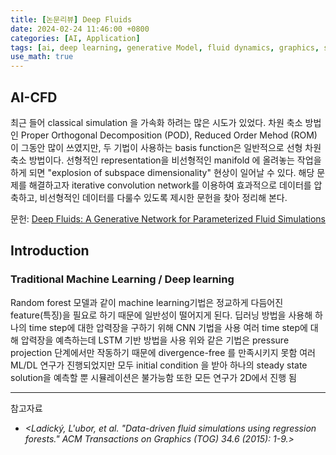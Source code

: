 ```yaml
---
title: [논문리뷰] Deep Fluids
date: 2024-02-24 11:46:00 +0800
categories: [AI, Application]
tags: [ai, deep learning, generative Model, fluid dynamics, graphics, simulation]
use_math: true
---
```

## AI-CFD
최근 들어 classical simulation 을 가속화 하려는 많은 시도가 있었다. 차원 축소 방법인 Proper Orthogonal Decomposition (POD), Reduced Order Mehod (ROM) 이 그동안 많이 쓰였지만, 두 기법이 사용하는 basis function은 일반적으로 선형 차원축소 방법이다. 선형적인 representation을 비선형적인 manifold 에 올려놓는 작업을 하게 되면 "explosion of subspace dimensionality" 현상이 일어날 수 있다. 해당 문제를 해결하고자 iterative convolution network를 이용하여 효과적으로 데이터를 압축하고, 비선형적인 데이터를 다룰수 있도록 제시한 문헌을 찾아 정리해 본다.

문헌: [Deep Fluids: A Generative Network for Parameterized Fluid Simulations](https://arxiv.org/pdf/1806.02071)

## Introduction
### Traditional Machine Learning / Deep learning
Random forest 모델과 같이 machine learning기법은 정교하게 다듬어진 feature(특징)을 필요로 하기 때문에 일반성이 떨어지게 된다. 딥러닝 방법을 사용해 하나의 time step에 대한 압력장을 구하기 위해 CNN 기법을 사용
여러 time step에 대해 압력장을 예측하는데 LSTM 기반 방법을 사용
위와 같은 기법은 pressure projection 단계에서만 작동하기 때문에 divergence-free 를 만족시키지 못함
여러 ML/DL 연구가 진행되었지만 모두 initial condition 을 받아 하나의 steady state solution을 예측할 뿐 시뮬레이션은 불가능함
또한 모든 연구가 2D에서 진행 됨


---
참고자료
- *<Ladický, L'ubor, et al. "Data-driven fluid simulations using regression forests." ACM Transactions on Graphics (TOG) 34.6 (2015): 1-9.>*